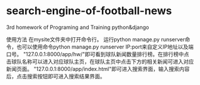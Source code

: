 # search-engine-of-football-news
3rd homework of Programing and Training python&amp;django

使用方法
在mysite文件夹中打开命令行。
运行python manage.py runserver命令，也可以使用命令python manage.py runserver IP:port来自定义IP地址以及端口号。
"127.0.0.1:8000/app/hw/"即可看到球队新闻数量排行榜。在排行榜中点击球队名称可以进入对应球队主页，在球队主页中点击下方的相关新闻可进入对应新闻页面。
"127.0.0.1:8000/app/index.html"即可进入搜索界面，输入搜索内容后，点击搜索按钮即可进入搜索结果界面。
